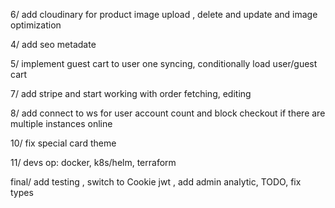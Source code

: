 6/ add cloudinary for product image upload , delete and update and image optimization

4/ add seo metadate

5/ implement guest cart to user one syncing, conditionally load user/guest cart

7/ add stripe and start working with order fetching, editing

8/ add connect to ws for user account count and block checkout if there are multiple instances online

10/ fix special card theme

11/ devs op: docker, k8s/helm, terraform

final/ add testing , switch to Cookie jwt , add admin analytic, TODO, fix types
